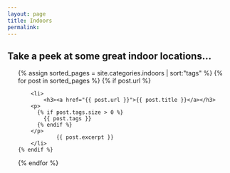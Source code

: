 ```yaml
---
layout: page
title: Indoors
permalink: 
---
```



## Take a peek at some great indoor locations...


<ul class="post-list">
  {% assign sorted_pages = site.categories.indoors | sort:"tags" %}
  {% for post in sorted_pages %}
    {% if post.url %}

    	<li>
        	<h3><a href="{{ post.url }}">{{ post.title }}</a></h3>
       	<p>
          {% if post.tags.size > 0 %}
            {{ post.tags }}
          {% endif %}
        </p>
    			{{ post.excerpt }}
    	</li>
    {% endif %}
  {% endfor %}
</ul>

